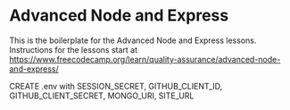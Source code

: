 # Advanced Node and Express

This is the boilerplate for the Advanced Node and Express lessons. Instructions for the lessons start at https://www.freecodecamp.org/learn/quality-assurance/advanced-node-and-express/

CREATE .env with SESSION_SECRET, GITHUB_CLIENT_ID, GITHUB_CLIENT_SECRET, MONGO_URI, SITE_URL